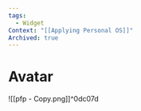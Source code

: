 ```yaml
---
tags:
  - Widget
Context: "[[Applying Personal OS]]"
Archived: true
---
```

# Avatar

![[pfp - Copy.png]]^0dc07d
